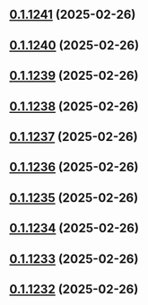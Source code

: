 ## [0.1.1241](https://github.com/binary-braids/terraform-oracle/compare/v0.1.1240...v0.1.1241) (2025-02-26)



## [0.1.1240](https://github.com/binary-braids/terraform-oracle/compare/v0.1.1239...v0.1.1240) (2025-02-26)



## [0.1.1239](https://github.com/binary-braids/terraform-oracle/compare/v0.1.1238...v0.1.1239) (2025-02-26)



## [0.1.1238](https://github.com/binary-braids/terraform-oracle/compare/v0.1.1237...v0.1.1238) (2025-02-26)



## [0.1.1237](https://github.com/binary-braids/terraform-oracle/compare/v0.1.1236...v0.1.1237) (2025-02-26)



## [0.1.1236](https://github.com/binary-braids/terraform-oracle/compare/v0.1.1235...v0.1.1236) (2025-02-26)



## [0.1.1235](https://github.com/binary-braids/terraform-oracle/compare/v0.1.1234...v0.1.1235) (2025-02-26)



## [0.1.1234](https://github.com/binary-braids/terraform-oracle/compare/v0.1.1233...v0.1.1234) (2025-02-26)



## [0.1.1233](https://github.com/binary-braids/terraform-oracle/compare/v0.1.1232...v0.1.1233) (2025-02-26)



## [0.1.1232](https://github.com/binary-braids/terraform-oracle/compare/v0.1.1231...v0.1.1232) (2025-02-26)



